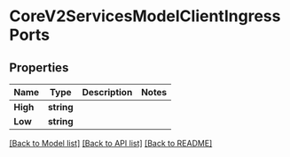 # CoreV2ServicesModelClientIngressPorts

## Properties

Name | Type | Description | Notes
------------ | ------------- | ------------- | -------------
**High** | **string** |  | 
**Low** | **string** |  | 

[[Back to Model list]](../README.md#documentation-for-models) [[Back to API list]](../README.md#documentation-for-api-endpoints) [[Back to README]](../README.md)


